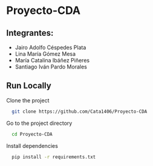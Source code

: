 # Proyecto-CDA

## **Integrantes:**
- Jairo Adolfo Céspedes Plata
- Lina María Gómez Mesa
- María Catalina Ibáñez Piñeres
- Santiago Iván Pardo Morales

## Run Locally

Clone the project

```bash
  git clone https://github.com/Cata1406/Proyecto-CDA
```

Go to the project directory

```bash
  cd Proyecto-CDA
```

Install dependencies

```bash
  pip install -r requirements.txt
```

